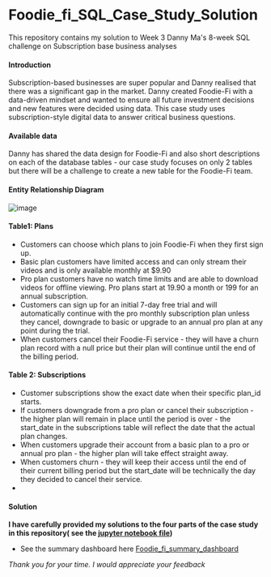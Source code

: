 # Foodie_fi_SQL_Case_Study_Solution
This repository contains my solution to Week 3 Danny Ma's 8-week SQL challenge on Subscription base business analyses

#### Introduction
Subscription-based businesses are super popular and Danny realised that there was a significant gap in the market. Danny created Foodie-Fi with a data-driven mindset and wanted to ensure all future investment decisions and new features were decided using data. This case study uses subscription-style digital data to answer critical business questions.

#### Available data
Danny has shared the data design for Foodie-Fi and also short descriptions on each of the database tables - our case study focuses on only 2 tables but there will be a challenge to create a new table for the Foodie-Fi team.

#### Entity Relationship Diagram
![image](https://github.com/DataStance1/Foodie_fi_SQL_Case_Study_Solution/assets/114801619/bebee734-c09e-480b-9fa6-46fce5f2dc2f)

#### Table1: Plans
- Customers can choose which plans to join Foodie-Fi when they first sign up.
- Basic plan customers have limited access and can only stream their videos and is only available monthly at $9.90
- Pro plan customers have no watch time limits and are able to download videos for offline viewing. Pro plans start at 19.90 a month or 199 for an annual subscription.
- Customers can sign up for an initial 7-day free trial and will automatically continue with the pro monthly subscription plan unless they cancel, downgrade to basic or upgrade to an annual pro plan at any point during the trial.
- When customers cancel their Foodie-Fi service - they will have a churn plan record with a null price but their plan will continue until the end of the billing period.

#### Table 2: Subscriptions
- Customer subscriptions show the exact date when their specific plan_id starts.
- If customers downgrade from a pro plan or cancel their subscription - the higher plan will remain in place until the period is over - the start_date in the subscriptions table will reflect the date that the actual plan changes.
- When customers upgrade their account from a basic plan to a pro or annual pro plan - the higher plan will take effect straight away.
- When customers churn - they will keep their access until the end of their current billing period but the start_date will be technically the day they decided to cancel their service.
- 
#### Solution
  **I have carefully provided my solutions to the four parts of the case study in this repository( see the [jupyter notebook file](https://github.com/DataStance1/Foodie_fi_SQL_Case_Study_Solution/blob/main/Foodie_Fi_SQL_Case_Study_Solution_by_Caleb_Ugorji.ipynb))** 
- See the summary dashboard here [Foodie_fi_summary_dashboard](https://public.tableau.com/app/profile/caleb.chijindu.ugorji/viz/Foodie_fisummarydashboard/Dashboard3?publish=yes) 

*Thank you for your time. I would appreciate your feedback*
